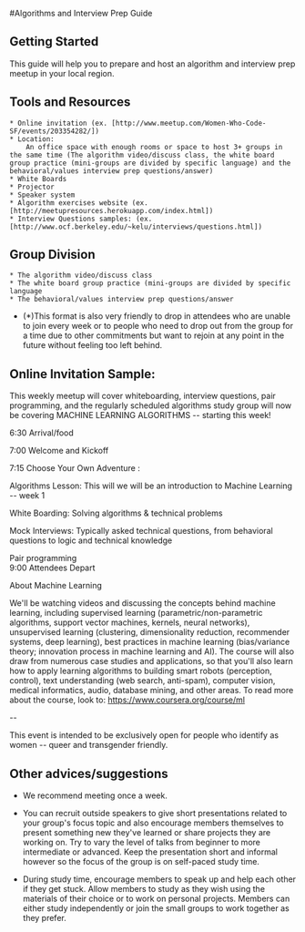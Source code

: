 #Algorithms and Interview Prep Guide 

## Getting Started

This guide will help you to prepare and host an algorithm and interview prep meetup in your local region.  

## Tools and Resources
	* Online invitation (ex. [http://www.meetup.com/Women-Who-Code-SF/events/203354282/])
	* Location:
		An office space with enough rooms or space to host 3+ groups in the same time (The algorithm video/discuss class, the white board group practice (mini-groups are divided by specific language) and the behavioral/values interview prep questions/answer) 
	* White Boards 
	* Projector
    * Speaker system
    * Algorithm exercises website (ex. [http://meetupresources.herokuapp.com/index.html])
    * Interview Questions samples: (ex. [http://www.ocf.berkeley.edu/~kelu/interviews/questions.html])

## Group Division
	* The algorithm video/discuss class
	* The white board group practice (mini-groups are divided by specific language
    * The behavioral/values interview prep questions/answer

 + (*)This format is also very friendly to drop in attendees who are unable to join every week or to people who need to drop out from the group for a time due to other commitments but want to rejoin at any point in the future without feeling too left behind.

## Online Invitation Sample:

This weekly meetup will cover whiteboarding, interview questions, pair programming, and the regularly scheduled algorithms study group will now be covering MACHINE LEARNING ALGORITHMS -- starting this week! 

6:30 Arrival/food

7:00 Welcome and Kickoff

7:15 Choose Your Own Adventure : 

Algorithms Lesson:  This will we will be an introduction to Machine Learning -- week 1

White Boarding: Solving algorithms & technical problems 

Mock Interviews: Typically asked technical questions, from behavioral questions to logic and technical knowledge

Pair programming  
9:00 Attendees Depart

About Machine Learning

We'll be watching videos and discussing the concepts behind machine learning, including supervised learning (parametric/non-parametric algorithms, support vector machines, kernels, neural networks), unsupervised learning (clustering, dimensionality reduction, recommender systems, deep learning), best practices in machine learning (bias/variance theory; innovation process in machine learning and AI). The course will also draw from numerous case studies and applications, so that you'll also learn how to apply learning algorithms to building smart robots (perception, control), text understanding (web search, anti-spam), computer vision, medical informatics, audio, database mining, and other areas. To read more about the course, look to: https://www.coursera.org/course/ml

--

This event is intended to be exclusively open for people who identify as women -- queer and transgender friendly.


## Other advices/suggestions

* We recommend meeting once a week.

* You can recruit outside speakers to give short presentations related to your group's focus topic and also encourage members themselves to present something new they've learned or share projects they are working on. Try to vary the level of talks from beginner to more intermediate or advanced. Keep the presentation short and informal however so the focus of the group is on self-paced study time.

* During study time, encourage members to speak up and help each other if they get stuck. Allow members to study as they wish using the materials of their choice or to work on personal projects. Members can either study independently or join the small groups to work together as they prefer.
